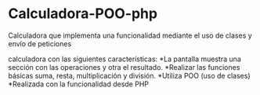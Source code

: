 # Calculadora-POO-php
Calculadora que implementa una funcionalidad mediante el uso de clases y envío de peticiones 

calculadora con las siguientes características:
*La pantalla muestra una sección con las operaciones y otra el resultado.
*Realizar las funciones básicas suma, resta, multiplicación y división.
*Utiliza POO (uso de clases)
*Realizada con la funcionalidad desde PHP 
